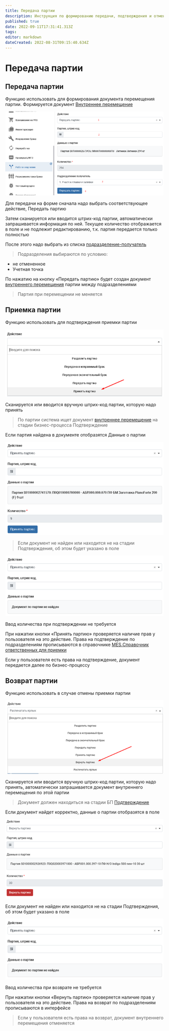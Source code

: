```yaml
---
title: Передача партии
description: Инструкция по формированию передачи, подтверждения и отмены партии ТМЦ
published: true
date: 2022-09-11T17:31:41.313Z
tags: 
editor: markdown
dateCreated: 2022-08-31T09:15:40.634Z
---
```


# Передача партии

## Передача партии

Функцию использовать для формирования документа перемещения партии. Формируется документ [Внутреннее перемещение](../../../../uchet/peremesheniya-tovarov-1/vnutrennee-peremeshenie/)

![](<../../../../assets/0 (7)1.png>)

Для передачи на форме сначала надо выбрать соответствующее действие, Передать партию

Затем сканируется или вводится штрих-код партии, автоматически запрашивается информация по ней. Текущее количество отображается в поле и не подлежит редактированию, т.к. партия передается только полностью

После этого надо выбрать из списка [подразделение-получатель](../../../../upravlenie-mdm/spravochnik-podrazdelenii/podrazdeleniya.md)

>Подразделения выбираются по условию:
* не отмененное
* Учетная точка


По нажатию на кнопку «Передать партию» будет создан документ [внутреннего перемещения](../../../../uchet/peremesheniya-tovarov-1/vnutrennee-peremeshenie/) партии между подразделениями


>Партия при перемещении не меняется


## Приемка партии

Функцию использовать для подтверждения приемки партии

![](<../../../../assets/image (279).png>)

Сканируется или вводится вручную штрих-код партии, которую надо принять


>По партии система ищет документ [внутреннее перемещение](../../../../uchet/peremesheniya-tovarov-1/vnutrennee-peremeshenie/) на стадии бизнес-процесса Подтверждение


Если партия найдена в документе отобразятся Данные о партии

![](<../../../../assets/image (728).png>)


>Если документ не найден или находится не на стадии Подтверждения, об этом будет указано в поле


![](<../../../../assets/image (242).png>)

Ввод количества при подтверждении не требуется

При нажатии кнопки «Принять партию» проверяется наличие прав у пользователя на это действие. Права на подтверждение по подразделениям прописываются в справочнике [MES.Справочник ответственных для приемки](../../../../uchet/nsi-uchet/spravochniki-pravil-peremesheniya.md#mes.-spravochnik-otvetstvennykh-dlya-priemki)

Если у пользователя есть права на подтверждение, документ передается далее по бизнес-процессу

## Возврат партии

Функцию использовать в случае отмены приемки партии

![](<../../../../assets/image (140).png>)

Сканируется или вводится вручную штрих-код партии, которую надо принять, автоматически запрашивается документ внутреннего перемещения по этой партии


>Документ должен находиться на стадии БП [Подтверждение](../../../../uchet/peremesheniya-tovarov-1/biznes-processy-peremesheniya/bp.vnutrenee-peremeshenie.md)


Если документ найдет корректно, данные о партии отобразятся в поле

![](<../../../../assets/image (508).png>)

Если документ не найден или находится не на стадии Подтверждения, об этом будет указано в поле

![](<../../../../assets/image (181).png>)

Ввод количества при возврате не требуется

При нажатии кнопки «Вернуть партию» проверяется наличие прав у пользователя на это действие. Права на возврат по подразделениям прописываются в интерфейсе


>Если у пользователя есть права на возврат, документ внутреннего перемещения отменяется


